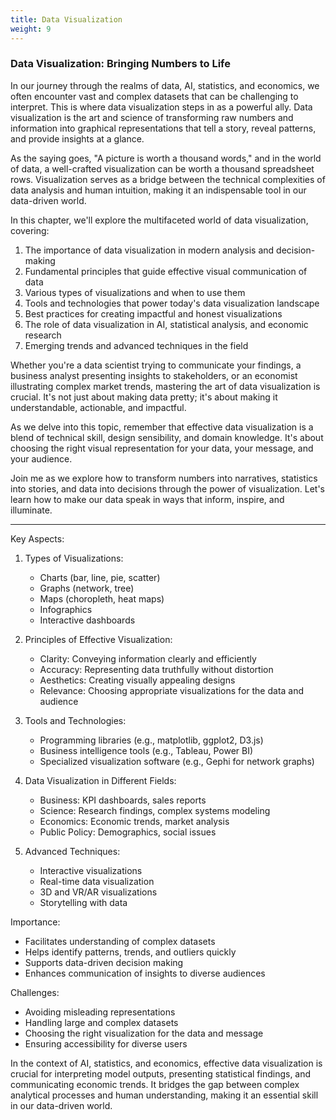 ```yaml
---
title: Data Visualization
weight: 9
---
```


### Data Visualization: Bringing Numbers to Life

In our journey through the realms of data, AI, statistics, and economics, we often encounter vast and complex datasets that can be challenging to interpret. This is where data visualization steps in as a powerful ally. Data visualization is the art and science of transforming raw numbers and information into graphical representations that tell a story, reveal patterns, and provide insights at a glance.

As the saying goes, "A picture is worth a thousand words," and in the world of data, a well-crafted visualization can be worth a thousand spreadsheet rows. Visualization serves as a bridge between the technical complexities of data analysis and human intuition, making it an indispensable tool in our data-driven world.

In this chapter, we'll explore the multifaceted world of data visualization, covering:

1. The importance of data visualization in modern analysis and decision-making
2. Fundamental principles that guide effective visual communication of data
3. Various types of visualizations and when to use them
4. Tools and technologies that power today's data visualization landscape
5. Best practices for creating impactful and honest visualizations
6. The role of data visualization in AI, statistical analysis, and economic research
7. Emerging trends and advanced techniques in the field

Whether you're a data scientist trying to communicate your findings, a business analyst presenting insights to stakeholders, or an economist illustrating complex market trends, mastering the art of data visualization is crucial. It's not just about making data pretty; it's about making it understandable, actionable, and impactful.

As we delve into this topic, remember that effective data visualization is a blend of technical skill, design sensibility, and domain knowledge. It's about choosing the right visual representation for your data, your message, and your audience. 

Join me as we explore how to transform numbers into narratives, statistics into stories, and data into decisions through the power of visualization. Let's learn how to make our data speak in ways that inform, inspire, and illuminate.

---

Key Aspects:

1. Types of Visualizations:
   - Charts (bar, line, pie, scatter)
   - Graphs (network, tree)
   - Maps (choropleth, heat maps)
   - Infographics
   - Interactive dashboards

2. Principles of Effective Visualization:
   - Clarity: Conveying information clearly and efficiently
   - Accuracy: Representing data truthfully without distortion
   - Aesthetics: Creating visually appealing designs
   - Relevance: Choosing appropriate visualizations for the data and audience

3. Tools and Technologies:
   - Programming libraries (e.g., matplotlib, ggplot2, D3.js)
   - Business intelligence tools (e.g., Tableau, Power BI)
   - Specialized visualization software (e.g., Gephi for network graphs)

4. Data Visualization in Different Fields:
   - Business: KPI dashboards, sales reports
   - Science: Research findings, complex systems modeling
   - Economics: Economic trends, market analysis
   - Public Policy: Demographics, social issues

5. Advanced Techniques:
   - Interactive visualizations
   - Real-time data visualization
   - 3D and VR/AR visualizations
   - Storytelling with data

Importance:
- Facilitates understanding of complex datasets
- Helps identify patterns, trends, and outliers quickly
- Supports data-driven decision making
- Enhances communication of insights to diverse audiences

Challenges:
- Avoiding misleading representations
- Handling large and complex datasets
- Choosing the right visualization for the data and message
- Ensuring accessibility for diverse users

In the context of AI, statistics, and economics, effective data visualization is crucial for interpreting model outputs, presenting statistical findings, and communicating economic trends. It bridges the gap between complex analytical processes and human understanding, making it an essential skill in our data-driven world.

